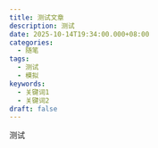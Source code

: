 ```yaml
---
title: 测试文章
description: 测试
date: 2025-10-14T19:34:00.000+08:00
categories:
  - 随笔
tags:
  - 测试
  - 模拟
keywords:
  - 关键词1
  - 关键词2
draft: false
---
```

测试
